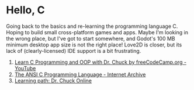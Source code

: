 # Hello, C

Going back to the basics and re-learning the programming language C. Hoping to build small cross-platform games and apps. Maybe I'm looking in the wrong place, but I've got to start somewhere, and Godot's 100 MB minimum desktop app size is not the right place! Love2D is closer, but its lack of (clearly-licensed) IDE support is a bit frustrating.

1. [Learn C Programming and OOP with Dr. Chuck by freeCodeCamp.org - YouTube](https://www.youtube.com/watch?v=PaPN51Mm5qQ)
1. [The ANSI C Programming Language - Internet Archive](https://archive.org/details/the-ansi-c-programming-language-by-brian-w.-kernighan-dennis-m.-ritchie.org/mode/2up)
1. [Learning path: Dr. Chuck Online](https://online.dr-chuck.com/)
